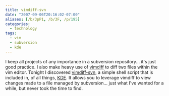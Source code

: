 ```yaml
---
title: vimdiff-svn
date: "2007-09-06T20:16:02-07:00"
aliases: [/b/3pP1, /b/3F, /p/195]
categories:
  - technology
tags:
  - vim
  - subversion
  - kde
---
```


I keep all projects of any importance in a subversion repository... it's just good practice. I also make heavy use of
[vimdiff][] to diff two files within the vim editor. Tonight I discovered [vimdiff-svn][], a simple shell script that
is included in, of all things, [KDE][]. It allows you to leverage vimdiff to view changes made to a file managed by
subversion... just what I've wanted for a while, but never took the time to find.

[vimdiff]: http://www.vim.org/htmldoc/diff.html
[vimdiff-svn]: http://websvn.kde.org/*checkout*/trunk/KDE/kdesdk/scripts/vimdiff-svn
[KDE]: http://www.kde.org/
